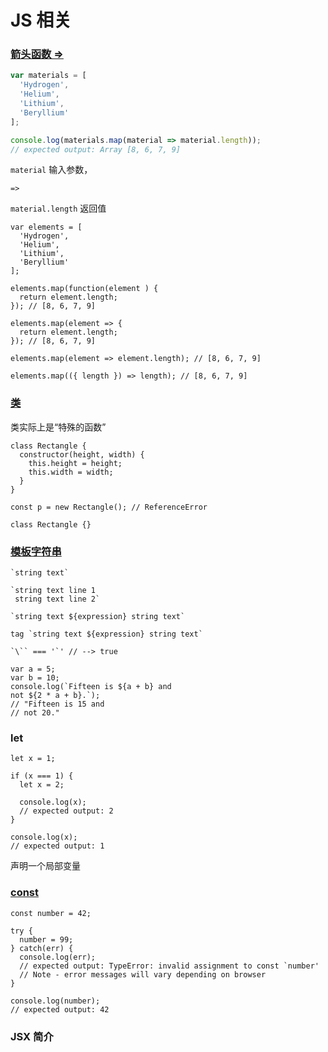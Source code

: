 # JS 相关

### [箭头函数 =>](https://developer.mozilla.org/en-US/docs/Web/JavaScript/Reference/Functions/Arrow_functions)

```js
var materials = [
  'Hydrogen',
  'Helium',
  'Lithium',
  'Beryllium'
];

console.log(materials.map(material => material.length));
// expected output: Array [8, 6, 7, 9]
```

`material` 输入参数，

`=>` 

`material.length` 返回值

```
var elements = [
  'Hydrogen',
  'Helium',
  'Lithium',
  'Beryllium'
];

elements.map(function(element ) { 
  return element.length; 
}); // [8, 6, 7, 9]

elements.map(element => {
  return element.length;
}); // [8, 6, 7, 9]

elements.map(element => element.length); // [8, 6, 7, 9]

elements.map(({ length }) => length); // [8, 6, 7, 9]
```

### [类](https://developer.mozilla.org/en-US/docs/Web/JavaScript/Reference/Classes)

类实际上是“特殊的函数”

```
class Rectangle {
  constructor(height, width) {
    this.height = height;
    this.width = width;
  }
}
```

```
const p = new Rectangle(); // ReferenceError

class Rectangle {}
```

### [模板字符串](https://developer.mozilla.org/en-US/docs/Web/JavaScript/Reference/Template_literals)

```
`string text`

`string text line 1
 string text line 2`

`string text ${expression} string text`

tag `string text ${expression} string text`
```

```
`\`` === '`' // --> true

var a = 5;
var b = 10;
console.log(`Fifteen is ${a + b} and
not ${2 * a + b}.`);
// "Fifteen is 15 and
// not 20."
```

### let

```
let x = 1;

if (x === 1) {
  let x = 2;

  console.log(x);
  // expected output: 2
}

console.log(x);
// expected output: 1
```

声明一个局部变量

### [const](https://developer.mozilla.org/en-US/docs/Web/JavaScript/Reference/Statements/const)

```
const number = 42;

try {
  number = 99;
} catch(err) {
  console.log(err);
  // expected output: TypeError: invalid assignment to const `number'
  // Note - error messages will vary depending on browser
}

console.log(number);
// expected output: 42

```

### JSX 简介

